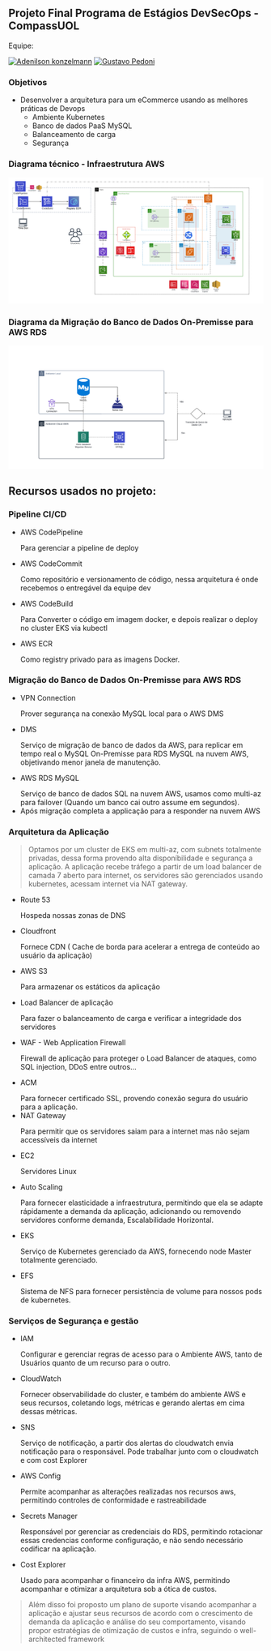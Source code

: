 ## Projeto Final Programa de Estágios DevSecOps - CompassUOL


Equipe:

[![Adenilson konzelmann](https://img.shields.io/badge/Adenilson%20Konzelmann-gray?style=flat-square&logo=github&logoColor=white&logoWidth=20&link=https://github.com/Adenilson365)](https://github.com/Adenilson365)
[![Gustavo Pedoni](https://img.shields.io/badge/Gustavo%20Pedoni-gray?style=flat-square&logo=github&logoColor=white&logoWidth=20&link=https://github.com/Gustavopedoni1)](https://github.com/Gustavopedoni1)


### Objetivos 
- Desenvolver a arquitetura para um eCommerce usando as melhores práticas de Devops
  - Ambiente Kubernetes
  - Banco de dados PaaS MySQL
  - Balanceamento de carga 
  - Segurança

### Diagrama técnico - Infraestrutura AWS

![Diagrama Tecnico Ambiente AWS](./assets/diagrama_arquitetura.png)


### Diagrama da Migração do Banco de Dados On-Premisse para AWS RDS
![Diagrama da Migração do Banco de Dados](./assets/migracao_bd.png)

## Recursos usados no projeto:

### Pipeline CI/CD

- <p> AWS CodePipeline</p>  Para gerenciar a pipeline de deploy
- <p> AWS CodeCommit</p>  Como repositório e versionamento de código, nessa arquitetura é onde recebemos o entregável da equipe dev
- <p>AWS CodeBuild</p>  Para Converter o código em imagem docker, e depois realizar o deploy no cluster EKS via kubectl
- <p> AWS ECR</p>  Como registry privado para as imagens Docker.

### Migração do Banco de Dados On-Premisse para AWS RDS

- <p>VPN Connection</p>  Prover segurança na conexão MySQL local para o AWS DMS
- <p>DMS</p>  Serviço de migração de banco de dados da AWS, para replicar em tempo real o MySQL On-Premisse para RDS MySQL na nuvem AWS, objetivando menor janela de manutenção.
- <p>AWS RDS MySQL</p> Serviço de banco de dados SQL na nuvem AWS, usamos como multi-az para failover (Quando um banco cai outro assume em segundos).
- Após migração completa a applicação para a responder na nuvem AWS

### Arquitetura da Aplicação 

> Optamos por um cluster de EKS em multi-az, com subnets totalmente privadas, dessa forma provendo alta disponíbilidade e segurança a aplicação. A aplicação recebe tráfego a partir de um load balancer de camada 7 aberto para internet, os servidores são gerenciados usando kubernetes,  acessam internet via NAT gateway.

- <p>Route 53</p>  Hospeda nossas zonas de DNS
- <p>Cloudfront</p>  Fornece CDN ( Cache de borda para acelerar a entrega de conteúdo ao usuário da aplicação)
- <p>AWS S3</p>  Para armazenar os estáticos da aplicação
- <p>Load Balancer de aplicação</p>  Para fazer o balanceamento de carga e verificar a integridade dos servidores
- <p>WAF - Web Application Firewall</p>  Firewall de aplicação para proteger o Load Balancer de ataques, como SQL injection, DDoS entre outros...
- <p>ACM</p>  Para fornecer certificado SSL, provendo conexão segura do usuário para a aplicação.
- NAT Gateway</p>  Para permitir que os servidores saiam para a internet mas não sejam accessíveis da internet
- <p>EC2</p>  Servidores Linux
- <p>Auto Scaling</p>  Para fornecer elasticidade a infraestrutura, permitindo que ela se adapte rápidamente a demanda da aplicação, adicionando ou removendo servidores conforme demanda, Escalabilidade Horizontal.
- <p>EKS</p>  Serviço de Kubernetes gerenciado da AWS, fornecendo node Master totalmente gerenciado.
- <p>EFS</p>  Sistema de NFS para fornecer persistência de volume para nossos pods de kubernetes.

### Serviços de Segurança e gestão 

- <p>IAM </p>Configurar e gerenciar regras de acesso para o Ambiente AWS, tanto de Usuários quanto de um recurso para o outro.
- <p>CloudWatch</p>  Fornecer observabilidade do cluster, e também do ambiente AWS e seus recursos, coletando logs, métricas e gerando alertas em cima dessas métricas.
- <p>SNS</p>  Serviço de notificação, a partir dos alertas do cloudwatch envia notificação para o responsável. Pode trabalhar junto com o cloudwatch e com cost Explorer
- <p>AWS Config</p> Permite acompanhar as alterações realizadas nos recursos aws, permitindo controles de conformidade e rastreabilidade
- <p>Secrets Manager</p>  Responsável por gerenciar as credenciais do RDS, permitindo rotacionar essas credencias conforme configuração, e não sendo necessário codificar na aplicação.
- <p>Cost Explorer</p>  Usado para acompanhar o financeiro da infra AWS, permitindo acompanhar e otimizar a arquitetura sob a ótica de custos. 

> Além disso foi proposto um plano de suporte visando acompanhar a aplicação e ajustar seus recursos de acordo com o crescimento de demanda da aplicação e análise do seu comportamento, visando propor estratégias de otimização de custos e infra, seguindo o well-architected framework


